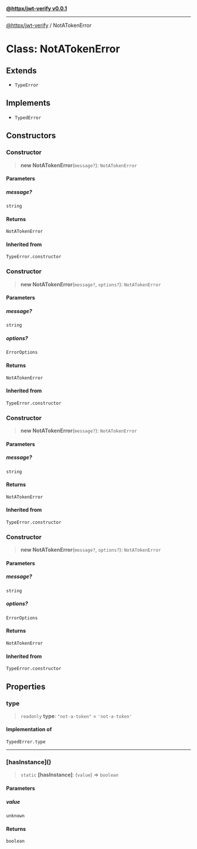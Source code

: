 [**@httpx/jwt-verify v0.0.1**](../README.md)

***

[@httpx/jwt-verify](../README.md) / NotATokenError

# Class: NotATokenError

## Extends

- `TypeError`

## Implements

- `TypedError`

## Constructors

### Constructor

> **new NotATokenError**(`message?`): `NotATokenError`

#### Parameters

##### message?

`string`

#### Returns

`NotATokenError`

#### Inherited from

`TypeError.constructor`

### Constructor

> **new NotATokenError**(`message?`, `options?`): `NotATokenError`

#### Parameters

##### message?

`string`

##### options?

`ErrorOptions`

#### Returns

`NotATokenError`

#### Inherited from

`TypeError.constructor`

### Constructor

> **new NotATokenError**(`message?`): `NotATokenError`

#### Parameters

##### message?

`string`

#### Returns

`NotATokenError`

#### Inherited from

`TypeError.constructor`

### Constructor

> **new NotATokenError**(`message?`, `options?`): `NotATokenError`

#### Parameters

##### message?

`string`

##### options?

`ErrorOptions`

#### Returns

`NotATokenError`

#### Inherited from

`TypeError.constructor`

## Properties

### type

> `readonly` **type**: `"not-a-token"` = `'not-a-token'`

#### Implementation of

`TypedError.type`

***

### \[hasInstance\]()

> `static` **\[hasInstance\]**: (`value`) => `boolean`

#### Parameters

##### value

`unknown`

#### Returns

`boolean`
